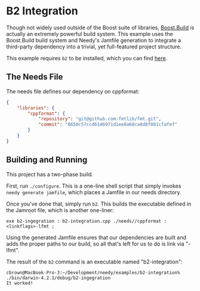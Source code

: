 B2 Integration
==

Though not widely used outside of the Boost suite of libraries, [Boost.Build](http://www.boost.org/build/) is actually an extremely powerful build system. This example uses the Boost.Build build system and Needy's Jamfile generation to integrate a third-party dependency into a trivial, yet full-featured project structure.

This example requires `b2` to be installed, which you can find [here](https://github.com/boostorg/build/releases).

The Needs File
--

The needs file defines our dependency on cppformat:

```json
{
    "libraries": {
        "cppformat": {
            "repository": "git@github.com:fmtlib/fmt.git",
            "commit": "8650c57ccd6146971d1ee8a68ca8d8f881cfafef"
        }
    }
}
```

Building and Running
--

This project has a two-phase build.

First, run `./configure`. This is a one-line shell script that simply invokes `needy generate jamfile`, which places a Jamfile in our needs directory.

Once you've done that, simply run `b2`. This builds the executable defined in the Jamroot file, which is another one-liner:

```
exe b2-ingegration : b2-integration.cpp ./needs//cppformat : <linkflags>-lfmt ;
```

Using the generated Jamfile ensures that our dependencies are built and adds the proper paths to our build, so all that's left for us to do is link via "-lfmt".

The result of the `b2` command is an executable named "b2-integration":

```
cbrown@MacBook-Pro-3:~/Development/needy/examples/b2-integration% ./bin/darwin-4.2.1/debug/b2-ingegration
It worked!
```
